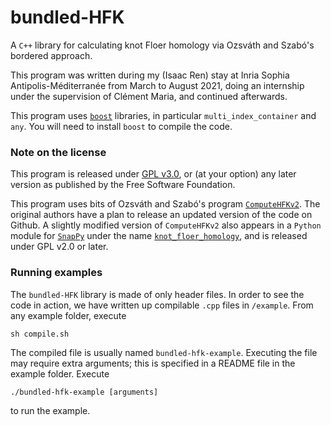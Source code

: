 # bundled-HFK
A `C++` library for calculating knot Floer homology via Ozsváth and Szabó's
bordered approach.

This program was written during my (Isaac Ren) stay at Inria Sophia
Antipolis-Méditerranée from March to August 2021, doing an internship under the
supervision of Clément Maria, and continued afterwards.

This program uses [`boost`](https://www.boost.org/) libraries, in particular
`multi_index_container` and `any`. You will need to install `boost` to compile
the code.

### Note on the license
This program is released under
[GPL v3.0](https://www.gnu.org/licenses/gpl-3.0.en.html), or (at your option)
any later version as published by the Free Software Foundation.

This program uses bits of Ozsváth and Szabó's program
[`ComputeHFKv2`](https://web.math.princeton.edu/~szabo/HFKcalc.html). The
original authors have a plan to release an updated version of the code on
Github. A slightly modified version of `ComputeHFKv2` also appears in a
`Python` module for [`SnapPy`](https://snappy.math.uic.edu/) under the name
[`knot_floer_homology`](https://github.com/3-manifolds/knot_floer_homology),
and is released under GPL v2.0 or later.

### Running examples
The `bundled-HFK` library is made of only header files. In order to see the
code in action, we have written up compilable `.cpp` files in `/example`. From
any example folder, execute
```
sh compile.sh
```
The compiled file is usually named `bundled-hfk-example`. Executing the file
may require extra arguments; this is specified in a README file in the example
folder. Execute
```
./bundled-hfk-example [arguments]
```
to run the example.